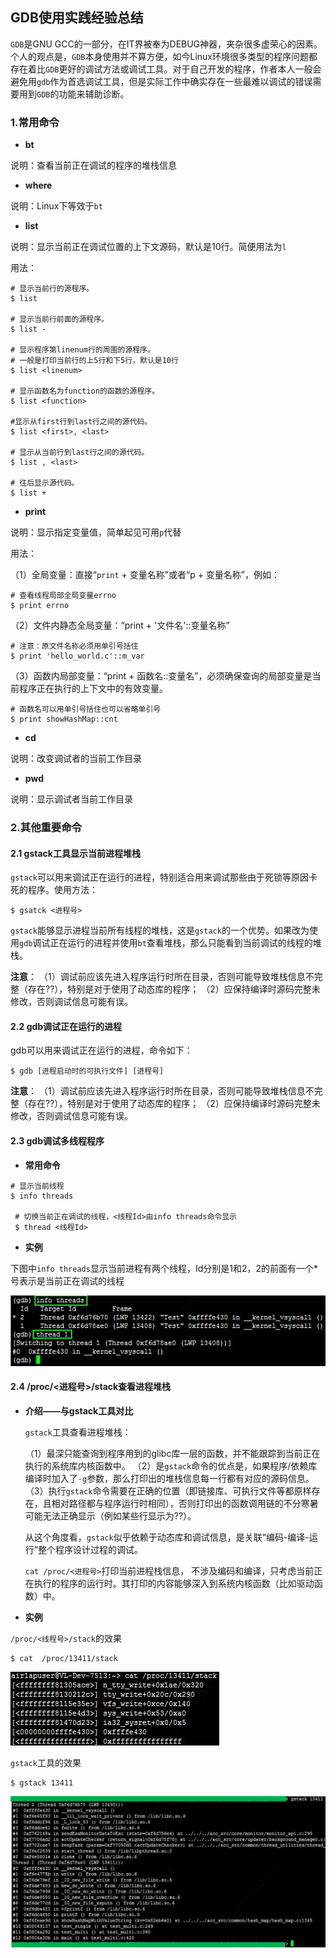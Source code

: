 ## GDB使用实践经验总结

`GDB`是GNU GCC的一部分，在IT界被奉为DEBUG神器，夹杂很多虚荣心的因素。个人的观点是，`GDB`本身使用并不算方便，如今Linux环境很多类型的程序问题都存在着比`GDB`更好的调试方法或调试工具。对于自己开发的程序，作者本人一般会避免用`gdb`作为首选调试工具，但是实际工作中确实存在一些最难以调试的错误需要用到`GDB`的功能来辅助诊断。

### 1.常用命令

* **bt**

说明：查看当前正在调试的程序的堆栈信息

* **where**

说明：Linux下等效于`bt`

* **list**

说明：显示当前正在调试位置的上下文源码，默认是10行。简便用法为`l`

用法：

```sehll
# 显示当前行的源程序。
$ list

# 显示当前行前面的源程序。
$ list -

# 显示程序第linenum行的周围的源程序。
# 一般是打印当前行的上5行和下5行，默认是10行
$ list <linenum>

# 显示函数名为function的函数的源程序。
$ list <function>

#显示从first行到last行之间的源代码。
$ list <first>, <last>

# 显示从当前行到last行之间的源代码。
$ list , <last>

# 往后显示源代码。
$ list +
```

* **print**

说明：显示指定变量值，简单起见可用`p`代替

用法：

（1）全局变量：直接“`print` + 变量名称”或者“p + 变量名称”，例如：

```shell
# 查看线程局部全局变量errno
$ print errno
```

（2）文件内静态全局变量：“print + '文件名'::变量名称”

```shell
# 注意：原文件名称必须用单引号括住
$ print 'hello_world.c'::m_var
```

（3）函数内局部变量：“print + 函数名::变量名”，必须确保查询的局部变量是当前程序正在执行的上下文中的有效变量。

```shell
# 函数名可以用单引号括住也可以省略单引号
$ print showHashMap::cnt
```

* **cd**

说明：改变调试者的当前工作目录

* **pwd**

说明：显示调试者当前工作目录

### 2.其他重要命令

#### 2.1 gstack工具显示当前进程堆栈

`gstack`可以用来调试正在运行的进程，特别适合用来调试那些由于死锁等原因卡死的程序。使用方法：

```shell
$ gsatck <进程号>
```

`gstack`能够显示进程当前所有线程的堆栈，这是`gstack`的一个优势。如果改为使用`gdb`调试正在运行的进程并使用`bt`查看堆栈，那么只能看到当前调试的线程的堆栈。

**注意**：
（1）调试前应该先进入程序运行时所在目录，否则可能导致堆栈信息不完整（存在??），特别是对于使用了动态库的程序；
（2）应保持编译时源码完整未修改，否则调试信息可能有误。

#### 2.2 gdb调试正在运行的进程

gdb可以用来调试正在运行的进程，命令如下：

```shell
$ gdb [进程启动时的可执行文件] [进程号]
```

**注意**：
（1）调试前应该先进入程序运行时所在目录，否则可能导致堆栈信息不完整（存在??），特别是对于使用了动态库的程序；
（2）应保持编译时源码完整未修改，否则调试信息可能有误。

#### 2.3 gdb调试多线程程序

* **常用命令**

```shell
# 显示当前线程
$ info threads

 # 切换当前正在调试的线程，<线程Id>由info threads命令显示
 $ thread <线程Id> 
 ```
 
 * **实例**

下图中`info threads`显示当前进程有两个线程，Id分别是1和2，2的前面有一个*号表示是当前正在调试的线程

![](/assets/c019_010.jpg)
 
 #### 2.4 /proc/<进程号>/stack查看进程堆栈

* **介绍——与gstack工具对比**
  
  `gstack`工具查看进程堆栈：
  
  （1）最深只能查询到程序用到的glibc库一层的函数，并不能跟踪到当前正在执行的系统库内核函数中。
  （2）是`gstack`命令的优点是，如果程序/依赖库编译时加入了`-g`参数，那么打印出的堆栈信息每一行都有对应的源码信息。
  （3）执行`gstack`命令需要在正确的位置（即链接库、可执行文件等都原样存在，且相对路径都与程序运行时相同），否则打印出的函数调用链的不分寒暑可能无法正确显示（例如某些行显示为??）。

  从这个角度看，`gstack`似乎依赖于动态库和调试信息，是关联“编码-编译-运行”整个程序设计过程的调试。
  
   `cat /proc/<进程号>`打印当前进程栈信息， 不涉及编码和编译，只考虑当前正在执行的程序的运行时。其打印的内容能够深入到系统内核函数（比如驱动函数）中。

* **实例**

`/proc/<线程号>/stack`的效果

```shell
$ cat  /proc/13411/stack
```

![](/assets/c019_011.jpg)

`gstack`工具的效果

```shell
$ gstack 13411
```

![](/assets/c019_012.png)






